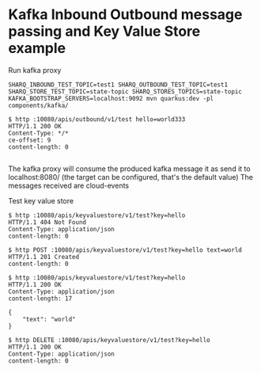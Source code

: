 # Kafka Inbound Outbound message passing and Key Value Store example 

Run kafka proxy
```
SHARQ_INBOUND_TEST_TOPIC=test1 SHARQ_OUTBOUND_TEST_TOPIC=test1 SHARQ_STORE_TEST_TOPIC=state-topic SHARQ_STORES_TOPICS=state-topic KAFKA_BOOTSTRAP_SERVERS=localhost:9092 mvn quarkus:dev -pl components/kafka/
```

```
$ http :10080/apis/outbound/v1/test hello=world333
HTTP/1.1 200 OK
Content-Type: */*
ce-offset: 9
content-length: 0


```

The kafka proxy will consume the produced kafka message it as send it to localhost:8080/ (the target can be configured, that's the default value)
The messages received are cloud-events 

Test key value store

```
$ http :10080/apis/keyvaluestore/v1/test?key=hello
HTTP/1.1 404 Not Found
Content-Type: application/json
content-length: 0

$ http POST :10080/apis/keyvaluestore/v1/test?key=hello text=world
HTTP/1.1 201 Created
content-length: 0

$ http :10080/apis/keyvaluestore/v1/test?key=hello
HTTP/1.1 200 OK
Content-Type: application/json
content-length: 17

{
    "text": "world"
}

$ http DELETE :10080/apis/keyvaluestore/v1/test?key=hello
HTTP/1.1 200 OK
Content-Type: application/json
content-length: 0

```